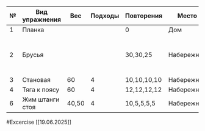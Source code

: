 

| №   | Вид упражнения  | Вес   | Подходы | Повторения  | Место      |                                            |
| --- | --------------- | ----- | ------- | ----------- | ---------- | ------------------------------------------ |
| 1   | Планка          |       |         | 0           | Дом        |                                            |
| 2   | Брусья          |       |         | 30,30,25    | Набережная | Пытался снизить темп и увеличить изгиб рук |
| 3   | Становая        | 60    | 4       | 10,10,10,10 | Набережная |                                            |
| 4   | Тяга к поясу    | 60    | 4       | 12,12,12,12 | Набережная |                                            |
| 6   | Жим штанги стоя | 40,50 | 4       | 10,5,5,5,5  | Набережная |                                            |


#Excercise
[[19.06.2025]]